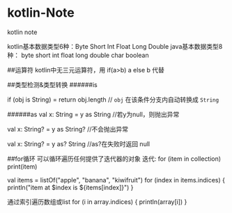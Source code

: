 # kotlin-Note
kotlin  note

kotlin基本数据类型6种：Byte Short Int Float Long Double
java基本数据类型8种：  byte short int float long double char boolean


##运算符
kotlin中无三元运算符，用 if(a>b) a else b 代替


##类型检测&类型转换
######is 

if (obj is String) = return obj.length // `obj` 在该条件分支内自动转换成 `String`
        
######as
val x: String = y as String //若y为null，则抛出异常

val x: String? = y as String? //不会抛出异常

val x: String? = y as? String //as?在失败时返回 null

##for循环   可以循环遍历任何提供了迭代器的对象
迭代:
for (item in collection) print(item)

val items = listOf("apple", "banana", "kiwifruit")
for (index in items.indices) {
    println("item at $index is ${items[index]}")
}

通过索引遍历数组或list
for (i in array.indices) {
    println(array[i])
}
